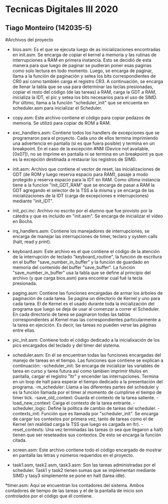 #	Tecnicas Digitales III 2020
##	Tiago Monteiro (142035-5)

#Archivos del proyecto

* bios.asm: Es el que se ejecuta luego de as inicializaciones encontradas en init.asm. Se encarga de copiar el kernel a memoria y las rutinas de interrupciones a RAM en primera instancia. Esto se decidió de esta manera para que luego de paginar se pudieran poner esas paginas como solo lectura en todo momento. Luego, se encarga de paginar, llama a la función de paginación y setea los bits correspondientes de CR0 así como también carga el registro CR3. A continuación, se encarga de llenar la tabla que se usa para determinar las teclas presionadas, copiar el resto del código (de las tareas) a RAM, carga la GDT a RAM, inicializa la IDT, el pic y setea los bits necesarios para el uso de SIMD. Por último, llama a la función "scheduler_init" que se encuenta en scheduler.asm para inicializar el Scheduler.

* copy.asm: Este archivo contiene el código para copiar pedazos de memoria. Se utilizó para copiar de ROM a RAM.

* exc_handlers.asm: Contiene todos los handlers de excepciones que se programaron para el proyecto. Cada uno de ellos termina imprimiendo una advertencia en pantalla (si es que fuera posible) y termina en un breakpoint. En el caso de la excepción #NM (Device not available, [0x07]), no se imprime en pantalla ni se termina en un breakpoint ya que es la excepción destinada a restaurar los registros de SIMD.

* init.asm: Archivo que contiene el vector de reset, las inicializaciones de GDT (de ROM y luego reserva espacio para RAM), pasaje a modo protegido y reserva espacio para la IDT en RAM. Como última instancia tiene a la funcion "init_GDT_RAM" que se encarga de pasar a RAM la GDT agregando el selector de la TSS a la misma y se encarga de las inicializaciones de la IDT (carga de excepciones e interrupciones) mediante "init_IDT".

* init_pci.inc: Archivo no escrito por el alumno que fue provisto por la cátedra y que es incluido en "init.asm". Se encarga de inicializar el video en Bochs.

* irq_handlers.asm: Contiene los manejadores de interrupciones, se encarga de manejar las interrupciones de timer, teclaro y system calls (halt, read y print).

* keyboard.asm: Este archivo es el que contiene el código de la atención de la interrupción de teclado "keyboard_routine", la función de escritura en el buffer "save_number_in_buffer" y la función de guardado en memoria del contenido del buffer "save_buffer".
La función "save_number_in_buffer" usa la tabla que se define al principio del archivo (y que carga bios.asm) para encontrar cual fué la tecla presionada.

* paging.asm: Contiene las funciones encargadas de armar los árboles de paginación de cada tarea. Se pagina un directorio de Kernel y uno para cada tarea. El de Kernel es el usado durante toda la inicialización del programa que luego se deja de usar al comenzar a correr el Scheduler. En cada directorio de tarea se paginaron todas las tablas correspondientes al Kernel mas las correspondientes particularmente a la tarea en ejecición. Es decir, las tareas no pueden verse las páginas entre ellas.

* pic_init.asm: Contiene todo el código dedicado a la inicialixación de los pics encargados del teclado y del timer del sistema.

* scheduler.asm: En él se encuentran todas las funciones encargadas del manejo de tareas en el tiempo.
Las funciones que contiene se explican a continuación:
-scheduler_init: Se encarga de inicializar las variables de tarea en curso y tarea futura así como tambien imprimir títulos en pantalla, cargar el registro "ltr" y encender las interrupciones. Termina en un loop de halt para esperar el tiempo dedicado a la presentación del programa.
-m_scheduler: Llama a las diferentes partes del scheduler y es la función llamada por el timer al momento de cumplirse el tiempo de timer tick.
-save_old_context: Guarda el contexto de la tarea saliente.
-load_new_context: Carga el contexto de la tarea entrante.
-scheduler_logic: Define la política de cambio de taréas del scheduler.
-contexts_init: Función que es llamada por "scheduler_init". Se encarga de cargar los contextos por primera vez, tanto de tareas como el de Kernel (en realidad carga la TSS que luego es cargada en ltr).
-reset_contexts: Una vez terminadas las tareas (o sea que llegaron a halt) tienen que ser reseteados sus contextos. De esto se encarga la función citada.

* screen.asm: Este archivo contiene todo el código encargado de mostrar en pantalla las letras y números requeridos en el proyecto.

* task1.asm, task2.asm, task3.asm: Son las tareas administradas por el scheduler. Task1 y task2 tienen sumas que se implementan mediante SIMD y tasy3 simplemente se pone en halt (tarea idle).

*timer.asm: Aquí se encuentran los contadores del sistema. Ambos contadores de tiempo de las tareas y el de la pantalla de inicio son controlados por el código que él contiene.




